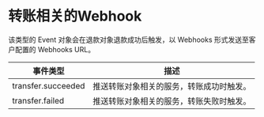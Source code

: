 # 转账相关的Webhook

该类型的 Event 对象会在退款对象退款成功后触发，以 Webhooks 形式发送至客户配置的 Webhooks URL。

| 事件类型           | 描述                                     |
| ------------------ | ---------------------------------------- |
| transfer.succeeded | 推送转账对象相关的服务，转账成功时触发。 |
| transfer.failed    | 推送转账对象相关的服务，转账失败时触发。 |